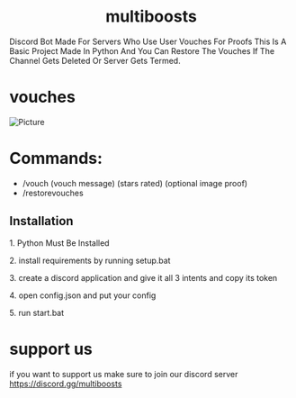 <h1 align="center" id="title">multiboosts</h1>

<p id="description">Discord Bot Made For Servers Who Use User Vouches For Proofs This Is A Basic Project Made In Python And You Can Restore The Vouches If The Channel Gets Deleted Or Server Gets Termed.</p>

# vouches

![Picture](https://i.imgur.com/6mP2xJW.png)


# Commands:
*   /vouch (vouch message) (stars rated) (optional image proof)
*   /restorevouches


<h2>Installation</h2>

<p>1. Python Must Be Installed</p>

<p>2. install requirements by running setup.bat</p>

<p>3. create a discord application and give it all 3 intents and copy its token</p>

<p>4. open config.json and put your config</p>

<p>5. run start.bat</p>

# support us
if you want to support us make sure to join our discord server https://discord.gg/multiboosts
